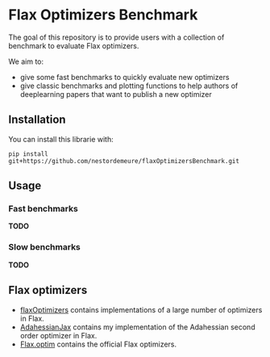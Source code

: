 # Flax Optimizers Benchmark

The goal of this repository is to provide users with a collection of benchmark to evaluate Flax optimizers.

We aim to:
- give some fast benchmarks to quickly evaluate new optimizers
- give classic benchmarks and plotting functions to help authors of deeplearning papers that want to publish a new optimizer

## Installation

You can install this librarie with:

```
pip install git+https://github.com/nestordemeure/flaxOptimizersBenchmark.git
```

## Usage

### Fast benchmarks

**TODO**

### Slow benchmarks

**TODO**

## Flax optimizers

- [flaxOptimizers](https://github.com/nestordemeure/flaxOptimizers) contains implementations of a large number of optimizers in Flax.
- [AdahessianJax](https://github.com/nestordemeure/AdaHessianJax) contains my implementation of the Adahessian second order optimizer in Flax.
- [Flax.optim](https://github.com/google/flax/tree/master/flax/optim) contains the official Flax optimizers.

